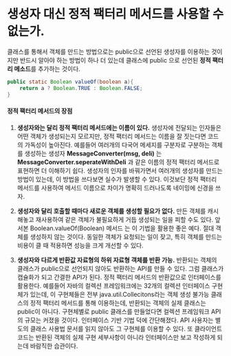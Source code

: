 # 생성자 대신 정적 팩터리 메서드를 사용할 수 없는가.

클래스를 통해서 객체를 만드는 방법으로는 public으로 선언된 생성자를 이용하는 것이지만 반드시 알아야 하는 방법이 하나 더 있는데 클래스에 public 으로 선언된 **정적 팩터리 메소드**를 추가하는 것이다.

```java
public static Boolean valueOf(boolean a){
    return a ? Boolean.TRUE : Boolean.FALSE;
}
```

#### 정적 팩터리 메서드의 장점
1. **생성자와는 달리 정적 팩터리 메서드에는 이름이 있다.**
생성자에 전달되는 인자들은 어떤 객체가 생성되는지 모르지만, 정적 팩터리 메서드는 이름을 잘 짓는다면 코드의 가독성이 높아진다.
예를들어 여러개의 다국어 메세지를 구분자로 구분하는 객체를 생성하는 생성자 **MessageConverter(msg, deli)** 는 **MessageConverter.seperateWithDeli** 과
 같은 이름의 정적 팩터리 메서드로 표현하면 더 이해하기 쉽다.
생성자의 인자를 바꿔가면서 여러개의 생성자를 만드는 방법이 있는데, 이 방법을 쓰다보면 실수가 발생할 수 있다.
이것보단 정적 팩터리 메서드를 사용하여 메서드 이름으로 차이가 명확히 드러나도록 네이밍에 신경을 쓰자.

2. **생성자와 달리 호출할 때마다 새로운 객체를 생성할 필요가 없다.**
만든 객체를 캐시해놓고 재사용하여 같은 객체가 불필요하게 거듭 생성되는 일을 피할 수도 있다. 앞서본 Boolean.valueOf(Boolean) 메서드
는 이 기법을 활용한 좋은 예다. 절대 객체를 생성하지 않는 것이다. 동일한 객체가 요청되는 일이 잦고, 특히 객체를 만드는 비용이 클 때 적용하면
성능을 크게 개선할 수 있다.

3. **생성자와 다르게 반환값 자료형의 하위 자료형 객체를 반환 가능.**
반환되는 객체의 클래스가 public으로 선언되지 않아도 반환하는 API를 만들 수 있다. 그럼 클래스가 캡슐화가 되고 간결한 API가 된다.
정적 팩터리 메서드의 반환값으로 인터페이스를 활용한다. 예를들어 자바의 컬렉션 프레임워크에는 32개의 컬렉션 인터페이스 구현체가 있는데, 이 구현체들은 전부 
java.util.Collecitons라는 객체 생성 불가능 클래스의 정적 팩터리 메서드를 통해 이용하는데, 반환되는 객체의 실제 클래스는 public이 아니다.
구현체별로 public 클래스를 만들었다면 컬렉션 프레임워크 API의 규모는 커졌을 것이다. 인터페이스 기반 기법 덕에 간단해졌다.
API 사용자는 별도의 클래스 사용법 문서를 읽지 않아도 그 구현체를 이용할 수 있다. 또 클라이언트 코드는 반환된 객체의 실제 구현 세부사항이 아니라
인터페이스만 보고 작성하게 되는데 바람직한 습관이다.